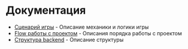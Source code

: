 # Документация

- [Сценарий игры](game-desc.md) - Описание механики и логики игры
- [Flow работы с проектом](work-flow.md) - Описания порядка работы с проектом
- [Структура backend](backend.md) - Описание структуры
